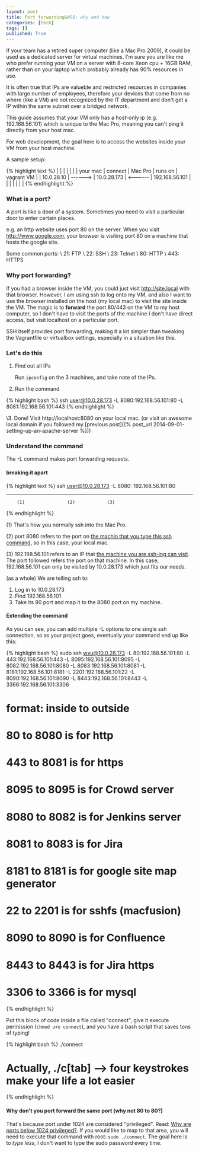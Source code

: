 ```yaml
---
layout: post
title: Port forwarding&#58; why and how
categories: [tech]
tags: []
published: True
---
```


If your team has a retired super computer (like a Mac Pro 2009), it could be used as a dedicated server for virtual machines. I'm sure you are like me who prefer running your VM on a server with 8-core Xeon cpu + 16GB RAM, rather than on your laptop which probably already has 90% resources in use.

It is often true that IPs are valueble and restricted resources in companies with large number of employees, therefore your devices that come from no where (like a VM) are not recognized by the IT department and don't get a IP within the same subnet over a bridged network.

This guide assumes that your VM only has a host-only ip (e.g. 192.168.56.101) which is unique to the Mac Pro, meaning you can't ping it directly from your host mac.

For web development, the goal here is to access the websites inside your VM from your host machine.

A sample setup:

{% highlight text %}
|            |         |             |          |                |
| your mac   | connect |   Mac Pro   | runs on  |   vagrant VM   |
| 10.0.28.10 | ------> | 10.0.28.173 | <------  | 192.168.56.101 |
|            |         |             |          |                |
{% endhighlight %}

### What is a port?

A port is like a door of a system. Sometimes you need to visit a particular door to enter certain places. 

e.g. an http website uses port 80 on the server.
When you visit http://www.google.com, your browser is visiting port 80 on a machine that hosts the google site.

Some common ports: \\
21: FTP \\
22: SSH \\
23: Telnet \\
80: HTTP \\
443: HTTPS 

### Why port forwarding?

If you had a browser inside the VM, you could just visit http://site.local with that browser. However, I am using ssh to log onto my VM, and also I want to use the browser installed on the host (my local mac) to visit the site inside the VM. The magic is to **forward** the port 80/443 on the VM to my host computer, so I don't have to visit the ports of the machine I don't have direct access, but visit localhost on a particular port.

SSH itself provides port forwarding, making it a lot simpler than tweaking the Vagrantfile or virtualbox settings, especially in a situation like this.

### Let's do this

1. Find out all IPs

   Run `ipconfig` on the 3 machines, and take note of the IPs.

2. Run the command

{% highlight bash %}
ssh user@10.0.28.173 -L 8080:192.168.56.101:80 -L 8081:192.168.56.101:443
{% endhighlight %}

\3. Done!
   Visit http://localhost:8080 on your local mac. (or visit an awesome local domain if you followed my [previous post]({% post_url 2014-09-01-setting-up-an-apache-server %}))

### Understand the command

The -L command makes port forwarding requests.

#### breaking it apart

{% highlight text %}
ssh user@10.0.28.173    -L 8080:    192.168.56.101:80
---------------------   ---------   ------------------
        (1)                (2)            (3)
{% endhighlight %}

(1) That's how you normally ssh into the Mac Pro.

(2) port 8080 refers to the port on <u>the machin that you type this ssh command</u>, so in this case, your local mac.

(3) 192.168.56.101 refers to an IP that <u>the machine you are ssh-ing can visit</u>. The port followed refers the port on that machine. In this case, 192.168.56.101 can only be visited by 10.0.28.173 which just fits our needs.

(as a whole) 
We are telling ssh to: 
1. Log in to 10.0.28.173
2. Find 192.168.56.101
3. Take its 80 port and map it to the 8080 port on my machine.

#### Extending the command

As you can see, you can add multiple -L options to one single ssh connection, so as your project goes, eventually your command end up like this:

{% highlight bash %}
sudo ssh wxu@10.0.28.173 -L 80:192.168.56.101:80 -L 443:192.168.56.101:443 -L 8095:192.168.56.101:8095 -L 8082:192.168.56.101:8080 -L 8083:192.168.56.101:8081 -L 8181:192.168.56.101:8181 -L 2201:192.168.56.101:22 -L 8090:192.168.56.101:8090 -L 8443:192.168.56.101:8443 -L 3366:192.168.56.101:3306
# format: inside to outside
# 80   to 8080 is for http
# 443  to 8081 is for https
# 8095 to 8095 is for Crowd server
# 8080 to 8082 is for Jenkins server
# 8081 to 8083 is for Jira
# 8181 to 8181 is for google site map generator
# 22   to 2201 is for sshfs (macfusion)
# 8090 to 8090 is for Confluence
# 8443 to 8443 is for Jira https
# 3306 to 3366 is for mysql
{% endhighlight %}

Put this block of code inside a file called "connect", give it execute permission (`chmod u+x connect`), and you have a bash script that saves tons of typing!

{% highlight bash %}
./connect
# Actually, ./c[tab] --> four keystrokes make your life a lot easier
{% endhighlight %}

#### Why don't you port forward the same port (why not 80 to 80?)
That's because port under 1024 are considered "privileged". Read: [Why are ports below 1024 privileged?](http://stackoverflow.com/questions/10182798/why-are-ports-below-1024-privileged). If you would like to map to that area, you will need to execute that command with root: `sudo ./connect`. The goal here is to *type less*, I don't want to type the sudo password every time.